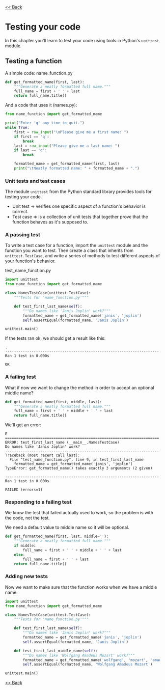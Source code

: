 [<< Back](README.md)

# Testing your code

In this chapter you'll learn to test your code using tools in Python's `unittest` module.

## Testing a function

A simple code: name_function.py
```python
def get_formatted_name(first, last):
    """Generate a neatly formatted full name."""
    full_name = first + ' ' + last
    return full_name.title()
```

And a code that uses it (names.py):
```python
from name_function import get_formatted_name

print("Enter 'q' any time to quit.")
while True:
    first = raw_input("\nPlease give me a first name: ")
    if first == 'q':
        break
    last = raw_input("Please give me a last name: ")
    if last == 'q':
        break

    formatted_name = get_formatted_name(first, last)
    print("\tNeatly formatted name: " + formatted_name + ".")
```

### Unit tests and test cases

The module `unittest` from the Python standard library provides tools for testing your code.

* Unit test => verifies one specific aspect of a function's behavior is correct.
* Test case => is a collection of unit tests that together prove that the function behaves as it's supposed to.

### A passing test

To write a test case for a function, import the `unittest` module and the function you want to test.
Then create a class that inherits from `unittest.TestCase`, and write a series of methods to test different aspects of your function's behavior.

test_name_function.py
```python
import unittest
from name_function import get_formatted_name

class NamesTestCase(unittest.TestCase):
    """Tests for 'name_function.py'"""

    def test_first_last_name(self):
        """Do names like 'Janis Joplin' work?"""
        formatted_name = get_formatted_name('janis', 'joplin')
        self.assertEqual(formatted_name, 'Janis Joplin')

unittest.main()
```

If the tests ran ok, we should get a result like this:

```
.
----------------------------------------------------------------------
Ran 1 test in 0.000s

OK
```

### A failing test

What if now we want to change the method in order to accept an optional middle name?

```python
def get_formatted_name(first, middle, last):
    """Generate a neatly formatted full name."""
    full_name = first + ' ' + middle + ' ' + last
    return full_name.title()
```

We'll get an error:

```
E
======================================================================
ERROR: test_first_last_name (__main__.NamesTestCase)
Do names like 'Janis Joplin' work?
----------------------------------------------------------------------
Traceback (most recent call last):
  File "test_name_function.py", line 9, in test_first_last_name
    formatted_name = get_formatted_name('janis', 'joplin')
TypeError: get_formatted_name() takes exactly 3 arguments (2 given)

----------------------------------------------------------------------
Ran 1 test in 0.000s

FAILED (errors=1)
```

### Responding to a failing test

We know the test that failed actually used to work, so the problem is with the code, not the test.

We need a default value to middle name so it will be optional.

```python
def get_formatted_name(first, last, middle=''):
    """Generate a neatly formatted full name."""
    if middle:
        full_name = first + ' ' + middle + ' ' + last
    else:
        full_name = first + ' ' + last
    return full_name.title()
```

### Adding new tests

Now we want to make sure that the function works when we have a middle name.

```python
import unittest
from name_function import get_formatted_name

class NamesTestCase(unittest.TestCase):
    """Tests for 'name_function.py'"""

    def test_first_last_name(self):
        """Do names like 'Janis Joplin' work?"""
        formatted_name = get_formatted_name('janis', 'joplin')
        self.assertEqual(formatted_name, 'Janis Joplin')

    def test_first_last_middle_name(self):
        """Do names like 'Wolfgang Amadeus Mozart' work?"""
        formatted_name = get_formatted_name('wolfgang', 'mozart', 'amadeus')
        self.assertEqual(formatted_name, 'Wolfgang Amadeus Mozart')

unittest.main()
```

[<< Back](README.md)
